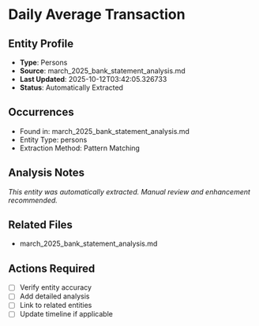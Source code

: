 # Daily Average Transaction

## Entity Profile
- **Type**: Persons
- **Source**: march_2025_bank_statement_analysis.md
- **Last Updated**: 2025-10-12T03:42:05.326733
- **Status**: Automatically Extracted

## Occurrences
- Found in: march_2025_bank_statement_analysis.md
- Entity Type: persons
- Extraction Method: Pattern Matching

## Analysis Notes
*This entity was automatically extracted. Manual review and enhancement recommended.*

## Related Files
- march_2025_bank_statement_analysis.md

## Actions Required
- [ ] Verify entity accuracy
- [ ] Add detailed analysis
- [ ] Link to related entities
- [ ] Update timeline if applicable
